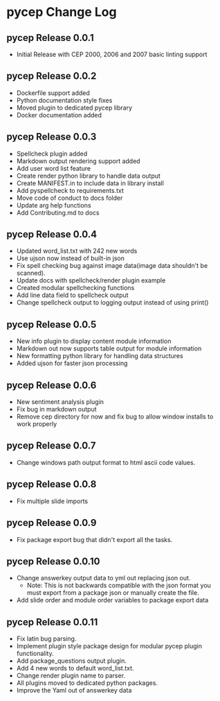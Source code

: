 # pycep Change Log

## pycep Release 0.0.1

-   Initial Release with CEP 2000, 2006 and 2007 basic linting support

## pycep Release 0.0.2

-   Dockerfile support added
-   Python documentation style fixes
-   Moved plugin to dedicated pycep library 
-   Docker documentation added

## pycep Release 0.0.3

-   Spellcheck plugin added
-   Markdown output rendering support added
-   Add user word list feature
-   Create render python library to handle data output
-   Create MANIFEST.in to include data in library install
-   Add pyspellcheck to requirements.txt
-   Move code of conduct to docs folder
-   Update arg help functions
-   Add Contributing.md to docs

## pycep Release 0.0.4

-   Updated word_list.txt with 242 new words
-   Use ujson now instead of built-in json
-   Fix spell checking bug against image data(image data shouldn't be scanned).
-   Update docs with spellcheck/render plugin example
-   Created modular spellchecking functions
-   Add line data field to spellcheck output
-   Change spellcheck output to logging output instead of using print()

## pycep Release 0.0.5

-   New info plugin to display content module information
-   Markdown out now supports table output for module information
-   New formatting python library for handling data structures
-   Added ujson for faster json processing

## pycep Release 0.0.6

-   New sentiment analysis plugin
-   Fix bug in markdown output
-   Remove cep directory for now and fix bug to allow window installs to work properly

## pycep Release 0.0.7

-   Change windows path output format to html ascii code values.

## pycep Release 0.0.8

-   Fix multiple slide imports

## pycep Release 0.0.9

-   Fix package export bug that didn't export all the tasks.

## pycep Release 0.0.10
-   Change answerkey output data to yml out replacing json out.
    - Note: This is not backwards compatible with the json format you must export from a package json or manually create
      the file.
- Add slide order and module order variables to package export data

## pycep Release 0.0.11
-   Fix latin bug parsing.
-   Implement plugin style package design for modular pycep plugin functionality.
-   Add package_questions output plugin.
-   Add 4 new words to default word_list.txt.
-   Change render plugin name to parser.
-   All plugins moved to dedicated python packages.
-   Improve the Yaml out of answerkey data